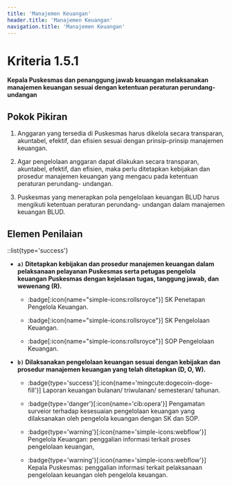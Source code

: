 ```yaml
---
title: 'Manajemen Keuangan'
header.title: 'Manajemen Keuangan'
navigation.title: 'Manajemen Keuangan'
---
```


# Kriteria 1.5.1 
**Kepala Puskesmas dan penanggung jawab keuangan melaksanakan manajemen keuangan sesuai dengan ketentuan peraturan perundang-undangan** 

## Pokok Pikiran 

1. Anggaran yang tersedia di Puskesmas harus dikelola secara transparan, akuntabel, efektif, dan efisien sesuai dengan prinsip-prinsip manajemen keuangan. 

2. Agar pengelolaan anggaran dapat dilakukan secara transparan, akuntabel, efektif, dan efisien, maka perlu ditetapkan kebijakan dan prosedur manajemen keuangan yang mengacu pada ketentuan peraturan perundang- undangan. 

3. Puskesmas yang menerapkan pola pengelolaan keuangan BLUD harus mengikuti ketentuan peraturan perundang- undangan dalam manajemen keuangan BLUD. 

## Elemen Penilaian 

::list{type='success'}

- **`a)` Ditetapkan kebijakan dan prosedur manajemen keuangan dalam pelaksanaan pelayanan Puskesmas serta petugas pengelola keuangan  Puskesmas dengan kejelasan tugas, tanggung jawab, dan wewenang (R).** 

    - :badge[:icon{name="simple-icons:rollsroyce"}] SK Penetapan Pengelola Keuangan. 

    - :badge[:icon{name="simple-icons:rollsroyce"}] SK Pengelolaan Keuangan.

    - :badge[:icon{name="simple-icons:rollsroyce"}] SOP Pengelolaan Keuangan. 
 
- **`b)` Dilaksanakan pengelolaan keuangan sesuai dengan kebijakan dan prosedur manajemen keuangan yang telah ditetapkan (D, O, W).**

    - :badge{type='success'}[:icon{name='mingcute:dogecoin-doge-fill'}] Laporan keuangan bulanan/ triwulanan/ semesteran/ tahunan. 
    - :badge{type='danger'}[:icon{name='cib:opera'}] Pengamatan surveior terhadap kesesuaian pengelolaan keuangan yang dilaksanakan oleh pengelola keuangan dengan SK dan SOP. 
    - :badge{type='warning'}[:icon{name='simple-icons:webflow'}] Pengelola Keuangan:  penggalian informasi terkait proses pengelolaan keuangan, 

    - :badge{type='warning'}[:icon{name='simple-icons:webflow'}] Kepala Puskesmas: penggalian informasi terkait pelaksanaan pengelolaan keuangan oleh pengelola keuangan. 
